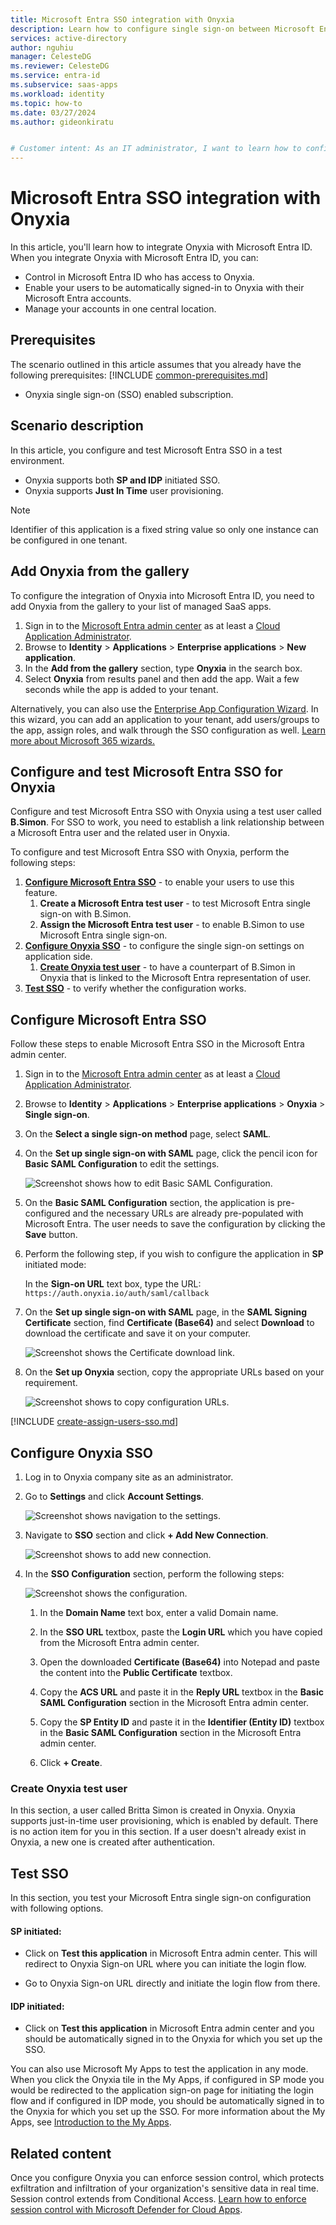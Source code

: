 ```yaml
---
title: Microsoft Entra SSO integration with Onyxia
description: Learn how to configure single sign-on between Microsoft Entra ID and Onyxia.
services: active-directory
author: nguhiu
manager: CelesteDG
ms.reviewer: CelesteDG
ms.service: entra-id
ms.subservice: saas-apps
ms.workload: identity
ms.topic: how-to
ms.date: 03/27/2024
ms.author: gideonkiratu


# Customer intent: As an IT administrator, I want to learn how to configure single sign-on between Microsoft Entra ID and Onyxia so that I can control who has access to Onyxia, enable automatic sign-in with Microsoft Entra accounts, and manage my accounts in one central location.
---
```


# Microsoft Entra SSO integration with Onyxia

In this article,  you'll learn how to integrate Onyxia with Microsoft Entra ID. When you integrate Onyxia with Microsoft Entra ID, you can:

* Control in Microsoft Entra ID who has access to Onyxia.
* Enable your users to be automatically signed-in to Onyxia with their Microsoft Entra accounts.
* Manage your accounts in one central location.

## Prerequisites
The scenario outlined in this article assumes that you already have the following prerequisites:
[!INCLUDE [common-prerequisites.md](~/identity/saas-apps/includes/common-prerequisites.md)]
* Onyxia single sign-on (SSO) enabled subscription.

## Scenario description

In this article,  you configure and test Microsoft Entra SSO in a test environment.

* Onyxia supports both **SP and IDP** initiated SSO.
* Onyxia supports **Just In Time** user provisioning.

> [!NOTE]
> Identifier of this application is a fixed string value so only one instance can be configured in one tenant.

## Add Onyxia from the gallery

To configure the integration of Onyxia into Microsoft Entra ID, you need to add Onyxia from the gallery to your list of managed SaaS apps.

1. Sign in to the [Microsoft Entra admin center](https://entra.microsoft.com) as at least a [Cloud Application Administrator](~/identity/role-based-access-control/permissions-reference.md#cloud-application-administrator).
1. Browse to **Identity** > **Applications** > **Enterprise applications** > **New application**.
1. In the **Add from the gallery** section, type **Onyxia** in the search box.
1. Select **Onyxia** from results panel and then add the app. Wait a few seconds while the app is added to your tenant.

Alternatively, you can also use the [Enterprise App Configuration Wizard](https://portal.office.com/AdminPortal/home?Q=Docs#/azureadappintegration). In this wizard, you can add an application to your tenant, add users/groups to the app, assign roles, and walk through the SSO configuration as well. [Learn more about Microsoft 365 wizards.](/microsoft-365/admin/misc/azure-ad-setup-guides)

## Configure and test Microsoft Entra SSO for Onyxia

Configure and test Microsoft Entra SSO with Onyxia using a test user called **B.Simon**. For SSO to work, you need to establish a link relationship between a Microsoft Entra user and the related user in Onyxia.

To configure and test Microsoft Entra SSO with Onyxia, perform the following steps:

1. **[Configure Microsoft Entra SSO](#configure-microsoft-entra-sso)** - to enable your users to use this feature.
    1. **Create a Microsoft Entra test user** - to test Microsoft Entra single sign-on with B.Simon.
    1. **Assign the Microsoft Entra test user** - to enable B.Simon to use Microsoft Entra single sign-on.
1. **[Configure Onyxia SSO](#configure-onyxia-sso)** - to configure the single sign-on settings on application side.
    1. **[Create Onyxia test user](#create-onyxia-test-user)** - to have a counterpart of B.Simon in Onyxia that is linked to the Microsoft Entra representation of user.
1. **[Test SSO](#test-sso)** - to verify whether the configuration works.

## Configure Microsoft Entra SSO

Follow these steps to enable Microsoft Entra SSO in the Microsoft Entra admin center.

1. Sign in to the [Microsoft Entra admin center](https://entra.microsoft.com) as at least a [Cloud Application Administrator](~/identity/role-based-access-control/permissions-reference.md#cloud-application-administrator).
1. Browse to **Identity** > **Applications** > **Enterprise applications** > **Onyxia** > **Single sign-on**.
1. On the **Select a single sign-on method** page, select **SAML**.
1. On the **Set up single sign-on with SAML** page, click the pencil icon for **Basic SAML Configuration** to edit the settings.

   ![Screenshot shows how to edit Basic SAML Configuration.](common/edit-urls.png "Basic Configuration")

1. On the **Basic SAML Configuration** section, the application is pre-configured and the necessary URLs are already pre-populated with Microsoft Entra. The user needs to save the configuration by clicking the **Save** button.

1. Perform the following step, if you wish to configure the application in **SP** initiated mode:

    In the **Sign-on URL** text box, type the URL:
    `https://auth.onyxia.io/auth/saml/callback`

1. On the **Set up single sign-on with SAML** page, in the **SAML Signing Certificate** section, find **Certificate (Base64)** and select **Download** to download the certificate and save it on your computer.

	![Screenshot shows the Certificate download link.](common/certificatebase64.png "Certificate")

1. On the **Set up Onyxia** section, copy the appropriate URLs based on your requirement.

	![Screenshot shows to copy configuration URLs.](common/copy-configuration-urls.png "Metadata")

<a name='create-a-microsoft-entra-id-test-user'></a>

[!INCLUDE [create-assign-users-sso.md](~/identity/saas-apps/includes/create-assign-users-sso.md)]

## Configure Onyxia SSO

1. Log in to Onyxia company site as an administrator.

1. Go to **Settings** and click **Account Settings**.

    ![Screenshot shows navigation to the settings.](./media/onyxia-tutorial/navigate.png "Settings")

1. Navigate to **SSO** section and click **+ Add New Connection**.

    ![Screenshot shows to add new connection.](./media/onyxia-tutorial/connection.png "Add")

1. In the **SSO Configuration** section, perform the following steps:

    ![Screenshot shows the configuration.](./media/onyxia-tutorial/configure.png "Configure")

    1. In the **Domain Name** text box, enter a valid Domain name.

    1. In the **SSO URL** textbox, paste the **Login URL** which you have copied from the Microsoft Entra admin center.

    1. Open the downloaded **Certificate (Base64)** into Notepad and paste the content into the **Public Certificate** textbox.

    1. Copy the **ACS URL** and paste it in the **Reply URL** textbox in the **Basic SAML Configuration** section in the Microsoft Entra admin center.

    1. Copy the **SP Entity ID** and paste it in the **Identifier (Entity ID)** textbox in the **Basic SAML Configuration** section in the Microsoft Entra admin center.

    1. Click **+ Create**.

### Create Onyxia test user

In this section, a user called Britta Simon is created in Onyxia. Onyxia supports just-in-time user provisioning, which is enabled by default. There is no action item for you in this section. If a user doesn't already exist in Onyxia, a new one is created after authentication.

## Test SSO 

In this section, you test your Microsoft Entra single sign-on configuration with following options.
 
#### SP initiated:
 
* Click on **Test this application** in Microsoft Entra admin center. This will redirect to Onyxia Sign-on URL where you can initiate the login flow.  
 
* Go to Onyxia Sign-on URL directly and initiate the login flow from there.
 
#### IDP initiated:
 
* Click on **Test this application** in Microsoft Entra admin center and you should be automatically signed in to the Onyxia for which you set up the SSO.
 
You can also use Microsoft My Apps to test the application in any mode. When you click the Onyxia tile in the My Apps, if configured in SP mode you would be redirected to the application sign-on page for initiating the login flow and if configured in IDP mode, you should be automatically signed in to the Onyxia for which you set up the SSO. For more information about the My Apps, see [Introduction to the My Apps](https://support.microsoft.com/account-billing/sign-in-and-start-apps-from-the-my-apps-portal-2f3b1bae-0e5a-4a86-a33e-876fbd2a4510).

## Related content

Once you configure Onyxia you can enforce session control, which protects exfiltration and infiltration of your organization's sensitive data in real time. Session control extends from Conditional Access. [Learn how to enforce session control with Microsoft Defender for Cloud Apps](/cloud-app-security/proxy-deployment-any-app).
